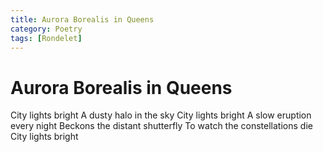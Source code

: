 ```yaml
---
title: Aurora Borealis in Queens
category: Poetry
tags: [Rondelet]
---
```


Aurora Borealis in Queens
=========================

City lights bright
A dusty halo in the sky
City lights bright
A slow eruption every night
Beckons the distant shutterfly
To watch the constellations die
City lights bright